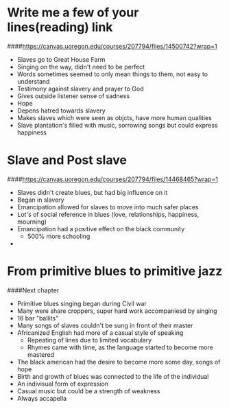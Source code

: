 # Write me a few of your lines(reading) link
####https://canvas.uoregon.edu/courses/207794/files/14500742?wrap=1
- Slaves go to Great House Farm
- Singing on the way, didn't need to be perfect
- Words sometimes seemed to only mean things to them, not easy to understand
- Testimony against slavery and prayer to God
- Gives outside listener sense of sadness
- Hope
- Depens hatred towards slavery
- Makes slaves which were seen as objcts, have more human qualities
- Slave plantation's filled with music, sorrowing songs but could express happiness
# Slave and Post slave
####https://canvas.uoregon.edu/courses/207794/files/14468465?wrap=1
- Slaves didn't create blues, but had big influence on it
- Began in slavery 
- Emancipation allowed for slaves to move into much safer places
- Lot's of social reference in blues (love, relationships, happiness, mourning)
- Emancipation had a positive effect on the black community
	- 500% more schooling
- 
# From primitive blues to primitive jazz
####Next chapter
- Primitive blues singing began during Civil war
- Many were share croppers, super hard work accompaniesd by singing
- 16 bar "ballits"
- Many songs of slaves couldn't be sung in front of their master
- Africanized English had more of a casual style of speaking 
	- Repeating of lines due to limited vocabulary
	- Rhymes came with time, as the language started to become more mastered
- The black american had the desire to become more some day, songs of hope
- Birth and growth of blues was connected to the life of the individual
- An indivisual form of expression
- Casual music but could be a strength of weakness
- Always accapella